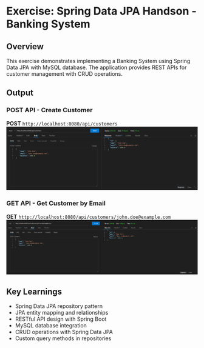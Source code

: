# Exercise: Spring Data JPA Handson - Banking System

## Overview
This exercise demonstrates implementing a Banking System using Spring Data JPA with MySQL database. The application provides REST APIs for customer management with CRUD operations.

## Output

### POST API - Create Customer
**POST** `http://localhost:8080/api/customers`
![POST Customer Creation Output](output--1.png)

### GET API - Get Customer by Email
**GET** `http://localhost:8080/api/customers/john.doe@example.com`
![GET Customer by Email Output](output--2.png)

## Key Learnings
- Spring Data JPA repository pattern
- JPA entity mapping and relationships
- RESTful API design with Spring Boot
- MySQL database integration
- CRUD operations with Spring Data JPA
- Custom query methods in repositories
